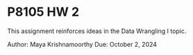 # P8105 HW 2

This assignment reinforces ideas in the Data Wrangling I topic.

Author: Maya Krishnamoorthy
Due: October 2, 2024